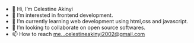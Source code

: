 - 👋 Hi, I’m Celestine Akinyi
- 👀 I’m interested in frontend development.
- 🌱 I’m currently learning web development using html,css and javascript.
- 💞️ I’m looking to collaborate on open source softwares.
- 📫 How to reach me...celestineakinyi2002@gmail.com

<!---
patrickmaganga/patrickmaganga is a ✨ special ✨ repository because its `README.md` (this file) appears on your GitHub profile.
You can click the Preview link to take a look at your changes.
--->

